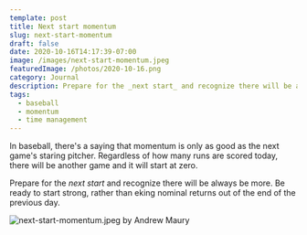 ```yaml
---
template: post
title: Next start momentum
slug: next-start-momentum
draft: false
date: 2020-10-16T14:17:39-07:00
image: /images/next-start-momentum.jpeg
featuredImage: /photos/2020-10-16.png
category: Journal
description: Prepare for the _next start_ and recognize there will be always be more. Be ready to start strong, rather than eking nominal returns out of the end of the previous day. 
tags:
  - baseball
  - momentum
  - time management
---
```

In baseball, there's a saying that momentum is only as good as the next game's staring pitcher. Regardless of how many runs are scored today, there will be another game and it will start at zero.

Prepare for the _next start_ and recognize there will be always be more. Be ready to start strong, rather than eking nominal returns out of the end of the previous day.

![next-start-momentum.jpeg by Andrew Maury](/images/next-start-momentum.jpeg)
